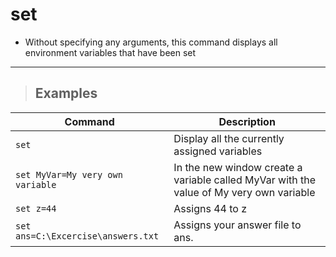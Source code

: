 # set 

- Without specifying any arguments, this command displays all environment variables that have been set

---

> ## **Examples**


| **Command** | **Description** |
|-------------|-----------------|
| `set` | Display all the currently assigned variables |
| `set MyVar=My very own variable` | In the new window create a variable called MyVar with the value of My very own variable |
| `set z=44` | Assigns 44 to z |
| `set ans=C:\Excercise\answers.txt` |	Assigns your answer file to ans. |
